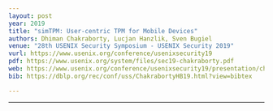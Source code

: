 ```yaml
---
layout: post
year: 2019
title: "simTPM: User-centric TPM for Mobile Devices"
authors: Dhiman Chakraborty, Lucjan Hanzlik, Sven Bugiel
venue: "28th USENIX Security Symposium - USENIX Security 2019"
vurl: https://www.usenix.org/conference/usenixsecurity19
pdf: https://www.usenix.org/system/files/sec19-chakraborty.pdf
web: https://www.usenix.org/conference/usenixsecurity19/presentation/chakraborty
bib: https://dblp.org/rec/conf/uss/ChakrabortyHB19.html?view=bibtex

---
```


---


